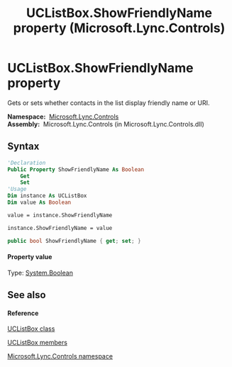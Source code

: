 ﻿---
title: UCListBox.ShowFriendlyName property  (Microsoft.Lync.Controls)
TOCTitle: 'ShowFriendlyName property '
ms:assetid: P:Microsoft.Lync.Controls.UCListBox.ShowFriendlyName_DI_3_UC_OCS14MrefLyncWPF
ms:mtpsurl: https://msdn.microsoft.com/en-us/library/microsoft.lync.controls.uclistbox.showfriendlyname_di_3_uc_ocs14mreflyncwpf(v=office.15)
ms:contentKeyID: 48597240
ms.date: 07/28/2014
mtps_version: v=office.15
f1_keywords:
- Microsoft.Lync.Controls.UCListBox.ShowFriendlyName
dev_langs:
- CSharp
- JScript
- VB
- other
---

# UCListBox.ShowFriendlyName property

Gets or sets whether contacts in the list display friendly name or URI.

**Namespace:**  [Microsoft.Lync.Controls](microsoft-lync-controls-namespace_1.md)  
**Assembly:**  Microsoft.Lync.Controls (in Microsoft.Lync.Controls.dll)

## Syntax

``` vb
'Declaration
Public Property ShowFriendlyName As Boolean
    Get
    Set
'Usage
Dim instance As UCListBox
Dim value As Boolean

value = instance.ShowFriendlyName

instance.ShowFriendlyName = value
```

``` csharp
public bool ShowFriendlyName { get; set; }
```

#### Property value

Type: [System.Boolean](http://msdn2.microsoft.com/en-us/library/a28wyd50)  

## See also

#### Reference

[UCListBox class](uclistbox-class-microsoft-lync-controls_1.md)

[UCListBox members](uclistbox-members-microsoft-lync-controls_1.md)

[Microsoft.Lync.Controls namespace](microsoft-lync-controls-namespace_1.md)

